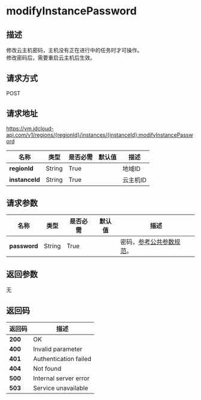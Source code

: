 # modifyInstancePassword


## 描述
修改云主机密码，主机没有正在进行中的任务时才可操作。<br>
修改密码后，需要重启云主机后生效。


## 请求方式
POST

## 请求地址
https://vm.jdcloud-api.com/v1/regions/{regionId}/instances/{instanceId}:modifyInstancePassword

|名称|类型|是否必需|默认值|描述|
|---|---|---|---|---|
|**regionId**|String|True| |地域ID|
|**instanceId**|String|True| |云主机ID|

## 请求参数
|名称|类型|是否必需|默认值|描述|
|---|---|---|---|---|
|**password**|String|True| |密码，<a href="http://docs.jdcloud.com/virtual-machines/api/general_parameters">参考公共参数规范</a>。|


## 返回参数
无


## 返回码
|返回码|描述|
|---|---|
|**200**|OK|
|**400**|Invalid parameter|
|**401**|Authentication failed|
|**404**|Not found|
|**500**|Internal server error|
|**503**|Service unavailable|
